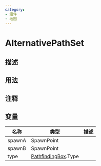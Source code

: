 ```yaml
---
category: 
- 组件
- 地图
---
```

# AlternativePathSet
## 描述

## 用法

## 注释

## 变量
| 名称 | 类型 | 描述 |
| ----------- | ----------- | ----------- |
| spawnA | SpawnPoint |  |  
| spawnB | SpawnPoint |  |  
| type  | [PathfindingBox](./PathfindingBox.md).Type |  |  
